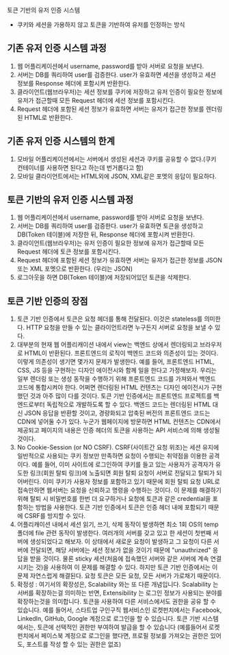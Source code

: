 토큰 기반의 유저 인증 시스템

- 쿠키와 세션을 가용하지 않고 토큰을 기반하여 유저를 인정하는 방식

## 기존 유저 인증 시스템 과정

1. 웹 어플리케이션에서 username, password를 받아 서버로 요청을 보낸다.
2. 서버는 DB를 쿼리하여 user를 검증한다. user가 유효하면 세션을 생성하고 세션 정보를 Response 헤더에 포함시켜 반환한다.
3. 클라이언트(웹브라우저)는 세션 정보를 쿠키에 저장하고 유저 인증이 필요한 정보에 유저가 접근할때 모든 Request 헤더에 세션 정보를 포함시킨다.
4. Request 헤더에 포함된 세션 정보가 유효하면 서버는 유저가 접근한 정보를 렌더링된 HTML로 반환한다.

## 기존 유저 인증 시스템의 한계

1. 모바일 어플리케이션에서는 서버에서 생성된 세션과 쿠키를 공유할 수 없다.(쿠키 컨테이너를 사용하면 된다고 하는데 번거롭다고 함)
2. 모바일 클라이언트에서는 HTML외에 JSON, XML같은 포멧의 응답이 필요하다.

## 토큰 기반의 유저 인증 시스템 과정

1. 웹 어플리케이션에서 username, password를 받아 서버로 요청을 보낸다.
2. 서버는 DB를 쿼리하여 user를 검증한다. user가 유효하면 토큰을 생성하고 DB(Token 테이블)에 저장한 뒤, Response 헤더에 포함시켜 반환한다.
3. 클라이언트(웹브라우저)는 유저 인증이 필요한 정보에 유저가 접근할때 모든 Request 헤더에 토큰 정보를 포함시킨다.
4. Request 헤더에 포함된 세션 정보가 유효하면 서버는 유저가 접근한 정보를 JSON 또는 XML 포멧으로 반환한다. (우리는 JSON)
5. 로그아웃을 하면 DB(Token 테이블)에 저장되어있던 토큰을 삭제한다.

## 토큰 기반 인증의 장점

1. 토큰 기반 인증에서 토큰은 요청 헤더를 통해 전달된다. 이것은 stateless를 의미한다. HTTP 요청을 만들 수 있는 클라이언트라면 누구든지 서버로 요청을 보낼 수 있다.
2. 대부분의 현재 웹 어플리캐이션 내에서 view는 백엔드 상에서 렌더링되고 브라우저로 HTML이 반환된다. 프론트엔드의 로직이 백엔드 코드와 의존성이 있는 것이다. 이렇게 의존성이 생기면 몇가지 문제가 발생한다. 예를 들어, 프론트엔드 HTML, CSS, JS 등을 구현하는 디자인 에이전시와 함께 일을 한다고 가정해보자. 우리는 일부 렌더링 또는 생성 동작을 수행하기 위해 프론트엔드 코드를 가져와서 백엔드 코드에 통합시켜야 한다. 어쩌면 렌더링된 HTML 컨텐츠는 디자인 에이전시가 구현했던 것과 아주 많이 다를 것이다. 토큰 기반 인증에서는 프론트엔드 프로젝트를 백엔드로부터 독립적으로 개발하도록 할 수 있다. 백엔드 코드는 렌더링된 HTML 대신 JSON 응답을 반환할 것이고, 경량화되고 압축된 버전의 프론트엔드 코드는 CDN에 넣어둘 수가 있다. 누군가 웹페이지에 방문하면 HTML 컨텐츠는 CDN에서 제공되고 페이지의 내용은 인증 헤더의 토큰을 사용하는 API 서비스에 의해 생성될 것이다.
3. No Cookie-Session (or NO CSRF). CSRF(사이트간 요청 위조)는 세션 유지에 일반적으로 사용되는 쿠키 정보만 만족하면 요청이 수행되는 취약점을 이용한 공격이다. 예를 들어, 이미 사이트에 로그인하여 쿠키를 들고 있는 사용자가 공격자가 유도한 링크(회원 탈퇴 링크)에 노출되면 회원 탈퇴 요청이 서버로 전달되고 탈퇴가 되어버린다. 이미 쿠키가 사용자 정보를 포함하고 있기 때문에 회원 탈퇴 요청 URL로 접속만하면 웹서버는 요청을 신뢰하고 명령을 수행하는 것이다. 이 문제를 해결하기 위해 탈퇴 시 비밀번호를 한번 더 요구하거나 요청에 토큰과 같은 credential을 포함하는 방법을 사용한다. 토큰 기반 인증에서 토큰은 인증 헤더 내에 포함되기 때문에 CSRF를 방지할 수 있다.
4. 어플리캐이션 내에서 세션 읽기, 쓰기, 삭제 동작이 발생하면 최소 1회 OS의 temp 폴더에 file 관련 동작이 발생한다. 여러개의 서버를 갖고 있고 한 세션이 첫번째 서버에 생성되었다고 해보자. 이 상태에서 새로운 요청이 발생하고 그 요청이 다른 서버에 전달되면, 해당 서버에는 세션 정보가 없을 것이기 때문에 "unauthrized" 응답을 받을 것이다. 물론 sticky 세션(처음에 접속했던 서버와 같은 서버에 계속 연결시키는 것)을 사용하여 이 문제를 해결할 수 있다. 하지만 토큰 기반 인증에서는 이 문제 자연스럽게 해결된다. 요청 토큰은 모든 요청, 모든 서버가 가로채기 때문이다.
5. 확정성 : 여기서의 확장성은, Scalability 와는 또 다른 개념입니다. Scalability 는 서버를 확장하는걸 의미하는 반면, Extensibility 는 로그인 정보가 사용되는 분야를 확장하는것을 의미합니다. 토큰을 사용하여 다른 서비스에서도 권한을 공유 할 수 있습니다. 예를 들어서, 스타트업 구인구직 웹서비스인 로켓펀치에서는 Facebook, LinkedIn, GitHub, Google 계정으로 로그인을 할 수 있습니다. 토큰 기반 시스템에서는, 토큰에 선택적인 권한만 부여하여 발급을 할 수 있습니다 (예를들어서 로켓펀치에서 페이스북 계정으로 로그인을 했다면, 프로필 정보를 가져오는 권한은 있어도, 포스트를 작성 할 수 있는 권한은 없죠)